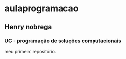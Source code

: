 # aulaprogramacao
## Henry nobrega
### UC - programação de soluções computacionais 
meu primeiro repositório.

